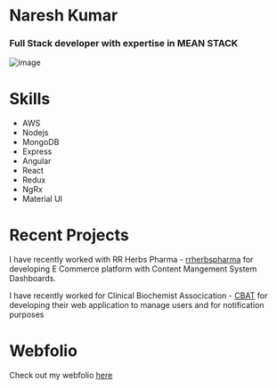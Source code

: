 # Naresh Kumar

### Full Stack developer with expertise in MEAN STACK 
![image](https://images.squarespace-cdn.com/content/v1/56b8dfcf62cd94ec072ddb33/1547134322115-TKQN4NJZILFDO4QZPK1D/ke17ZwdGBToddI8pDm48kKlpVKiEURsX431SqXz8nxBZw-zPPgdn4jUwVcJE1ZvWQUxwkmyExglNqGp0IvTJZUJFbgE-7XRK3dMEBRBhUpzVE_KPDWd5nuuyA2GuVyRzFpGKFhPO_p49iyD9f3TqR2SihW5_e2KtoMig5lJZCBA/Mean+Stack.png)
# Skills
- AWS
- Nodejs 
- MongoDB
- Express
- Angular
- React
- Redux
- NgRx
- Material UI
# Recent Projects

I have recently worked with RR Herbs Pharma - [rrherbspharma](https://rrherbspharma.in)
for developing E Commerce platform with Content Mangement System Dashboards.

I have recently worked for Clinical Biochemist Assocication - [CBAT](https://cbatindia.org/)
for developing their web application to manage users and for notification purposes

# Webfolio
Check out my webfolio [here](https://nplusstack.me)

